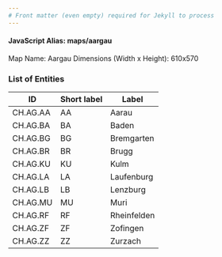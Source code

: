 ```yaml
---
# Front matter (even empty) required for Jekyll to process
---
```


#### JavaScript Alias: maps/aargau

Map Name: Aargau
Dimensions (Width x Height): 610x570





### List of Entities

ID | Short label | Label
---|---|---|
CH.AG.AA|AA|Aarau
CH.AG.BA|BA|Baden
CH.AG.BG|BG|Bremgarten
CH.AG.BR|BR|Brugg
CH.AG.KU|KU|Kulm
CH.AG.LA|LA|Laufenburg
CH.AG.LB|LB|Lenzburg
CH.AG.MU|MU|Muri
CH.AG.RF|RF|Rheinfelden
CH.AG.ZF|ZF|Zofingen
CH.AG.ZZ|ZZ|Zurzach

